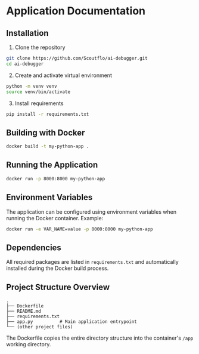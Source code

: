 # Application Documentation

## Installation

1. Clone the repository
```bash
git clone https://github.com/Scoutflo/ai-debugger.git
cd ai-debugger
```
2. Create and activate virtual environment
```bash
python -m venv venv
source venv/bin/activate
```
3. Install requirements
```bash
pip install -r requirements.txt
```

## Building with Docker

```bash
docker build -t my-python-app .
```

## Running the Application

```bash
docker run -p 8000:8000 my-python-app
```

## Environment Variables
The application can be configured using environment variables when running the Docker container. Example:
```bash
docker run -e VAR_NAME=value -p 8000:8000 my-python-app
```

## Dependencies
All required packages are listed in `requirements.txt` and automatically installed during the Docker build process.

## Project Structure Overview
```
.
├── Dockerfile
├── README.md
├── requirements.txt
├── app.py          # Main application entrypoint
└── (other project files)
```

The Dockerfile copies the entire directory structure into the container's `/app` working directory.


